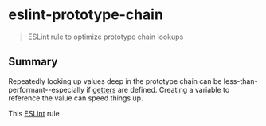 # eslint-prototype-chain

> ESLint rule to optimize prototype chain lookups

## Summary

Repeatedly looking up values deep in the prototype chain can be less-than-performant--especially if [getters](https://developer.mozilla.org/en-US/docs/Web/JavaScript/Reference/Global_Objects/Object/defineProperty) are defined.  Creating a variable to reference the value can speed things up.

This [ESLint](http://eslint.org) rule 
